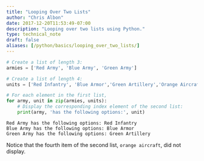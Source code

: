 ```yaml
---
title: "Looping Over Two Lists"
author: "Chris Albon"
date: 2017-12-20T11:53:49-07:00
description: "Looping over two lists using Python."
type: technical_note
draft: false
aliases: [/python/basics/looping_over_two_lists/]
---
```


```python
# Create a list of length 3:
armies = ['Red Army', 'Blue Army', 'Green Army']

# Create a list of length 4:
units = ['Red Infantry', 'Blue Armor','Green Artillery','Orange Aircraft']
```


```python
# For each element in the first list,
for army, unit in zip(armies, units):
    # Display the corresponding index element of the second list:
    print(army, 'has the following options:', unit)
```

    Red Army has the following options: Red Infantry
    Blue Army has the following options: Blue Armor
    Green Army has the following options: Green Artillery


Notice that the fourth item of the second list, `orange aircraft`, did not display.
